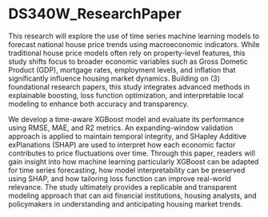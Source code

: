 # DS340W_ResearchPaper

This research will explore the use of time series machine learning models to forecast national house price trends using macroeconomic indicators. While traditional house price models often rely on property-level features, this study shifts focus to broader economic variables such as Gross Dometic Product (GDP), mortgage rates, employment levels, and inflation that significantly influence housing market dynamics. Building on (3) foundational research papers, this study integrates advanced methods in explainable boosting, loss function optimization, and interpretable local modeling to enhance both accuracy and transparency.  

We develop a time-aware XGBoost model and evaluate its performance using RMSE, MAE, and R2 metrics. An expanding-window validation approach is applied to maintain temporal integrity, and SHapley Additive exPlanations (SHAP) are used to interpret how each economic factor contributes to price fluctuations over time. Through this paper, readers will gain insight into how machine learning particularly XGBoost can be adapted for time series forecasting, how model interpretability can be preserved using SHAP, and how tailoring loss function can improve real-world relevance. The study ultimately provides a replicable and transparent modeling approach that can aid financial institutions, housing analysts, and policymakers in understanding and anticipating housing market trends. 
